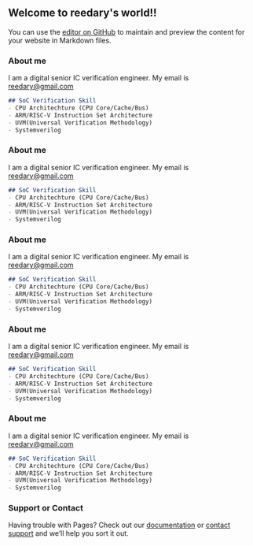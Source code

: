 ## Welcome to reedary's world!!

You can use the [editor on GitHub](https://github.com/reedary/reedary.github.io/edit/master/README.md) to maintain and preview the content for your website in Markdown files.


### About me

I am a digital senior IC verification engineer. My email is reedary@gmail.com

```markdown
## SoC Verification Skill
- CPU Architechture (CPU Core/Cache/Bus)
- ARM/RISC-V Instruction Set Architecture
- UVM(Universal Verification Methodology)
- Systemverilog

```

### About me

I am a digital senior IC verification engineer. My email is reedary@gmail.com

```markdown
## SoC Verification Skill
- CPU Architechture (CPU Core/Cache/Bus)
- ARM/RISC-V Instruction Set Architecture
- UVM(Universal Verification Methodology)
- Systemverilog

```

### About me

I am a digital senior IC verification engineer. My email is reedary@gmail.com

```markdown
## SoC Verification Skill
- CPU Architechture (CPU Core/Cache/Bus)
- ARM/RISC-V Instruction Set Architecture
- UVM(Universal Verification Methodology)
- Systemverilog

```

### About me

I am a digital senior IC verification engineer. My email is reedary@gmail.com

```markdown
## SoC Verification Skill
- CPU Architechture (CPU Core/Cache/Bus)
- ARM/RISC-V Instruction Set Architecture
- UVM(Universal Verification Methodology)
- Systemverilog

```

### About me

I am a digital senior IC verification engineer. My email is reedary@gmail.com

```markdown
## SoC Verification Skill
- CPU Architechture (CPU Core/Cache/Bus)
- ARM/RISC-V Instruction Set Architecture
- UVM(Universal Verification Methodology)
- Systemverilog

```

### Support or Contact

Having trouble with Pages? Check out our [documentation](https://help.github.com/categories/github-pages-basics/) or [contact support](https://github.com/contact) and we’ll help you sort it out.
